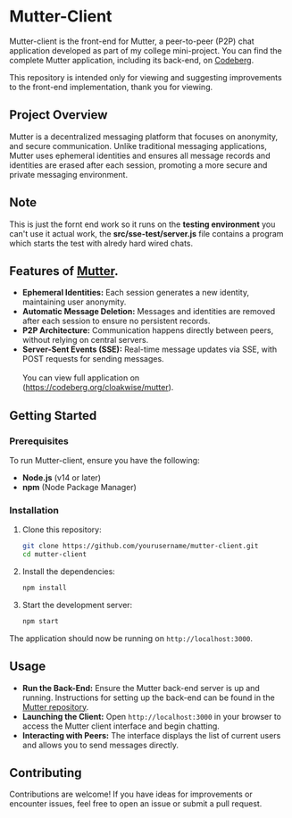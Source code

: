 
# Mutter-Client
Mutter-client is the front-end for Mutter, a peer-to-peer (P2P) chat application developed as part of my college mini-project. You can find the complete Mutter application, including its back-end, on [Codeberg](https://codeberg.org/cloakwise/mutter).

This repository is intended only for viewing and suggesting improvements to the front-end implementation, thank you for viewing.

## Project Overview

Mutter is a decentralized messaging platform that focuses on anonymity, and secure communication. Unlike traditional messaging applications, Mutter uses ephemeral identities and ensures all message records and identities are erased after each session, promoting a more secure and private messaging environment.
## Note
This is just the fornt end work so it runs on the **testing environment** you can't use it actual work, the **src/sse-test/server.js** file contains a program which starts the test with alredy hard wired chats.
## Features of [Mutter](https://codeberg.org/cloakwise/mutter).

- **Ephemeral Identities:** Each session generates a new identity, maintaining user anonymity.
- **Automatic Message Deletion:** Messages and identities are removed after each session to ensure no persistent records.
- **P2P Architecture:** Communication happens directly between peers, without relying on central servers.
- **Server-Sent Events (SSE):** Real-time message updates via SSE, with POST requests for sending messages.
<br><br> You can view full application on (https://codeberg.org/cloakwise/mutter).
## Getting Started

### Prerequisites

To run Mutter-client, ensure you have the following:

- **Node.js** (v14 or later)
- **npm** (Node Package Manager)

### Installation

1. Clone this repository:

   ```bash
   git clone https://github.com/yourusername/mutter-client.git
   cd mutter-client
   ```

2. Install the dependencies:

   ```bash
   npm install
   ```

3. Start the development server:

   ```bash
   npm start
   ```

The application should now be running on `http://localhost:3000`.

## Usage

- **Run the Back-End:** Ensure the Mutter back-end server is up and running. Instructions for setting up the back-end can be found in the [Mutter repository](https://codeberg.org/cloakwise/mutter).
- **Launching the Client:** Open `http://localhost:3000` in your browser to access the Mutter client interface and begin chatting.
- **Interacting with Peers:** The interface displays the list of current users and allows you to send messages directly.

## Contributing

Contributions are welcome! If you have ideas for improvements or encounter issues, feel free to open an issue or submit a pull request.
